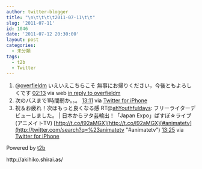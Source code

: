 ```yaml
---
author: twitter-blogger
title: "\n\t\t\t\t2011-07-11\t\t"
slug: '2011-07-11'
id: 1046
date: '2011-07-12 20:30:00'
layout: post
categories:
  - 未分類
tags:
  - t2b
  - Twitter
---
```


<div xmlns:georss="http://www.georss.org/georss">

1.  <span><span>@[overfieldm](http://twitter.com/overfieldm "overfieldm") いえいえこちらこそ 無事にお帰りください，今後ともよろしくです</span> <span>[<span>02:13</span>](http://twitter.com/o_ob/status/90408430329798657) <span>via web</span> [in reply to overfieldm](http://twitter.com/overfieldm/status/90370035624837120)</span></span>
2.  <span><span>次のバスまで1時間弱か。。。</span> <span>[<span>13:11</span>](http://twitter.com/o_ob/status/90573983560376322) <span>via [Twitter for iPhone](http://twitter.com/#!/download/iphone)</span></span></span>
3.  <span><span>祝＆お疲れ！次はもっと良くなる感 RT@[ahYouthfuldays](http://twitter.com/ahYouthfuldays "ahYouthfuldays"): フリーライターデビューしました。 | 日本からヲタ芸輸出！「Japan Expo」ぱすぽ☆ライブ(アニメイトTV) [http://t.co/l92aMGX](http://t.co/l92aMGX)[#animatetv](http://twitter.com/search?q=%23animatetv "#animatetv")</span> <span>[<span>13:25</span>](http://twitter.com/o_ob/status/90577412894629889) <span>via [Twitter for iPhone](http://twitter.com/#!/download/iphone)</span></span></span>

</div>

Powered by [t2b](http://t2b.utilz.jp/)

<div>http://akihiko.shirai.as/</div>